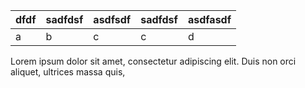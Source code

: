 | dfdf | sadfdsf | asdfsdf | sadfdsf | asdfasdf |
|------|---------|---------|---------|----------|
| a    | b       | c       | c       | d        |

Lorem ipsum dolor sit amet, consectetur adipiscing elit. Duis non orci aliquet, ultrices massa quis, 
